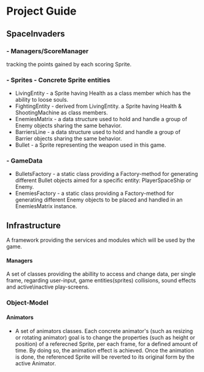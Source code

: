 # Project Guide
## SpaceInvaders
### - Managers/ScoreManager
tracking the points gained by each scoring Sprite.

### - Sprites - Concrete Sprite entities
- LivingEntity - a Sprite having Health as a class member which has the ability to loose souls.
- FightingEntity - derived from LivingEntity. a Sprite having Health & ShootingMachine as class members.
- EnemiesMatrix - a data structure used to hold and handle a group of Enemy objects sharing the same behavior.
- BarriersLine - a data structure used to hold and handle a group of Barrier objects sharing the same behavior.
- Bullet - a Sprite representing the weapon used in this game.

### - GameData
- BulletsFactory - a static class providing a Factory-method for generating different Bullet objects aimed for a specific entity: PlayerSpaceShip or Enemy.
- EnemiesFactory - a static class providing a Factory-method for generating different Enemy objects to be placed and handled in an EnemiesMatrix instance.


## Infrastructure
A framework providing the services and modules which will be used by the game.
#### Managers
A set of classes providing the abillity to access and change data, per single frame, regarding user-input, game entities(sprites) collisions, sound effects and active\inactive play-screens.

### Object-Model
#### Animators
- A set of animators classes. Each concrete animator's (such as resizing or rotating animator) goal is to change the properties (such as height or position) of a referecned Sprite, per each frame, for a defined amount of time. By doing so, the animation effect is achieved. Once the animation is done, the referenced Sprite will be reverted to its original form by the active Animator.
